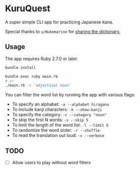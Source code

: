 # KuruQuest
A super simple CLI app for practicing Japanese kana.

Special thanks to `u/Nukemarine` for [sharing the dictionary.][dictionary_thread]

## Usage
The app requires Ruby 2.7.0 or later.

```bash
bundle install

bundle exec ruby main.rb
# or
./main.rb -c 'adjectival noun'
```
You can filter the word list by running the app with various flags:
* To specify an alphabet: `-a --alphabet hiragana`
* To include kanji characters: `-k --show-kanji`
* To specify the category: `-c --category "noun"`
* To skip the first N words: `-s --skip 5`
* To limit the length of the word list: `-l --limit 5`
* To randomize the word order: `-r --shuffle`
* To read the translation out loud: `-v --verbose`

## TODO
- [ ] Allow users to play without word filters

[dictionary_thread]: https://www.reddit.com/r/LearnJapanese/comments/s2iop/heres_a_spreadsheet_of_the_6000_most_common
